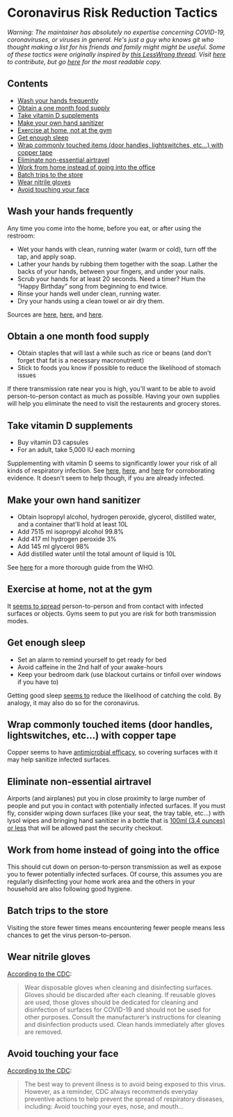 # Coronavirus Risk Reduction Tactics
*Warning: The maintainer has absolutely no expertise concerning COVID-19, coronaviruses, or viruses in general. He's just a guy who knows git who thought making a list for his friends and family might might be useful. Some of these tactics were originally inspired by [this LessWrong thread](https://www.lesswrong.com/posts/LwcKYR8bykM6vDHyo/coronavirus-justified-practical-advice-thread). Visit [here](https://github.com/jaysonvirissimo/coronavirus-risk-reduction-tactics) to contribute, but go [here](http://virissimo.info/coronavirus-risk-reduction-tactics/README.html) for the most readable copy.*

## Contents
- [Wash your hands frequently](#wash-your-hands-frequently)
- [Obtain a one month food supply](#obtain-a-one-month-food-supply)
- [Take vitamin D supplements](#take-vitamin-d-supplements)
- [Make your own hand sanitizer](#make-your-own-hand-sanitizer)
- [Exercise at home, not at the gym](#exercise-at-home-not-at-the-gym)
- [Get enough sleep](#get-enough-sleep)
- [Wrap commonly touched items (door handles, lightswitches, etc...) with copper tape](#wrap-commonly-touched-items-door-handles-lightswitches-etc-with-copper-tape)
- [Eliminate non-essential airtravel](#eliminate-non-essential-airtravel)
- [Work from home instead of going into the office](#work-from-home-instead-of-going-into-the-office)
- [Batch trips to the store](#batch-trips-to-the-store)
- [Wear nitrile gloves](#wear-nitrile-gloves)
- [Avoid touching your face](#avoid-touching-your-face)

## Wash your hands frequently
Any time you come into the home, before you eat, or after using the restroom:
* Wet your hands with clean, running water (warm or cold), turn off the tap, and apply soap.
* Lather your hands by rubbing them together with the soap. Lather the backs of your hands, between your fingers, and under your nails.
* Scrub your hands for at least 20 seconds. Need a timer? Hum the “Happy Birthday” song from beginning to end twice.
* Rinse your hands well under clean, running water.
* Dry your hands using a clean towel or air dry them.

Sources are [here](https://www.cdc.gov/handwashing/when-how-handwashing.html), [here](https://www.cdc.gov/handwashing/show-me-the-science-handwashing.html), and [here](https://www.cdc.gov/coronavirus/2019-ncov/about/prevention-treatment.html).

## Obtain a one month food supply
* Obtain staples that will last a while such as rice or beans (and don't forget that fat is a necessary macronutrient)
* Stick to foods you know if possible to reduce the likelihood of stomach issues

If there transmission rate near you is high, you'll want to be able to avoid person-to-person contact as much as possible. Having your own supplies will help you eliminate the need to visit the restaurents and grocery stores.

## Take vitamin D supplements
* Buy vitamin D3 capsules
* For an adult, take 5,000 IU each morning

Supplementing with vitamin D seems to significantly lower your risk of all kinds of respiratory infection. See [here](https://www.ncbi.nlm.nih.gov/pmc/articles/PMC5692194/), [here](https://www.liebertpub.com/doi/abs/10.1089/ped.2017.0750?journalCode=ped), and [here](https://www.who.int/elena/titles/vitamind_pneumonia_children/en/) for corroborating evidence. It doesn't seem to help though, if you are already infected.

## Make your own hand sanitizer
* Obtain Isopropyl alcohol, hydrogen peroxide, glycerol, distilled water, and a container that'll hold at least 10L
* Add 7515 ml isopropyl alcohol 99.8%
* Add 417 ml hydrogen peroxide 3%
* Add 145 ml glycerol 98%
* Add distilled water until the total amount of liquid is 10L

See [here](https://www.who.int/gpsc/5may/Guide_to_Local_Production.pdf) for a more thorough guide from the WHO.

## Exercise at home, not at the gym
It [seems to spread](https://www.cdc.gov/coronavirus/2019-ncov/about/transmission.html) person-to-person and from contact with infected surfaces or objects. Gyms seem to put you are risk for both transmission modes.

## Get enough sleep
* Set an alarm to remind yourself to get ready for bed
* Avoid caffeine in the 2nd half of your awake-hours
* Keep your bedroom dark (use blackout curtains or tinfoil over windows if you have to)

Getting good sleep [seems to](https://www.webmd.com/sleep-disorders/features/immune-system-lack-of-sleep#1) reduce the likelihood of catching the cold. By analogy, it may also do so for the coronavirus.

## Wrap commonly touched items (door handles, lightswitches, etc...) with copper tape
Copper seems to have [antimicrobial efficacy](https://en.wikipedia.org/wiki/Antimicrobial_properties_of_copper#Antimicrobial_efficacy_of_copper_alloy_touch_surfaces), so covering surfaces with it may help sanitize infected surfaces.

## Eliminate non-essential airtravel
Airports (and airplanes) put you in close proximity to large number of people and put you in contact with potentially infected surfaces. If you must fly, consider wiping down surfaces (like your seat, the tray table, etc...) with lysol wipes and bringing hand sanitizer in a bottle that is [100ml (3.4 ounces) or less](https://www.tsa.gov/travel/security-screening/liquids-rule) that will be allowed past the security checkout.

## Work from home instead of going into the office
This should cut down on person-to-person transmission as well as expose you to fewer potentially infected surfaces. Of course, this assumes you are regularly disinfecting your home work area and the others in your household are also following good hygiene.

## Batch trips to the store
Visiting the store fewer times means encountering fewer people means less chances to get the virus person-to-person.

## Wear nitrile gloves
[According to the CDC](https://www.cdc.gov/coronavirus/2019-ncov/community/home/cleaning-disinfection.html):
> Wear disposable gloves when cleaning and disinfecting surfaces. Gloves should be discarded after each cleaning. If reusable gloves are used, those gloves should be dedicated for cleaning and disinfection of surfaces for COVID-19 and should not be used for other purposes. Consult the manufacturer’s instructions for cleaning and disinfection products used. Clean hands immediately after gloves are removed.

## Avoid touching your face
[According to the CDC](https://www.cdc.gov/coronavirus/2019-ncov/about/prevention-treatment.html):
> The best way to prevent illness is to avoid being exposed to this virus. However, as a reminder, CDC always recommends everyday preventive actions to help prevent the spread of respiratory diseases, including: Avoid touching your eyes, nose, and mouth...
